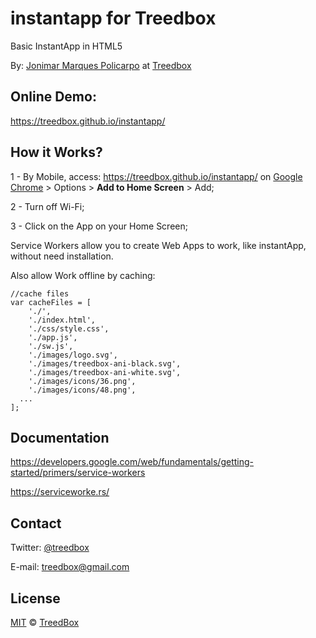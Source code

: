 # instantapp for Treedbox
Basic InstantApp in HTML5

By: [Jonimar Marques Policarpo](http://treedbox.com) at [Treedbox](http://treedbox.com)

## Online Demo:
https://treedbox.github.io/instantapp/

## How it Works?
1 - By Mobile, access: https://treedbox.github.io/instantapp/ on [Google Chrome](https://play.google.com/store/apps/details?id=com.android.chrome) > Options > **Add to Home Screen** > Add;

2 - Turn off Wi-Fi;

3 - Click on the App on your Home Screen;

Service Workers allow you to create Web Apps to work, like instantApp, without need installation.

Also allow Work offline by caching:
```
//cache files
var cacheFiles = [
	'./',
	'./index.html',
	'./css/style.css',
	'./app.js',
	'./sw.js',
	'./images/logo.svg',
	'./images/treedbox-ani-black.svg',
	'./images/treedbox-ani-white.svg',
	'./images/icons/36.png',
	'./images/icons/48.png',
  ...
];
```
## Documentation
https://developers.google.com/web/fundamentals/getting-started/primers/service-workers

https://serviceworke.rs/


## Contact
Twitter: [@treedbox](http://twitter.com/treedbox)

E-mail: [treedbox@gmail.com](mailto:treedbox@gmail.com)

## License
[MIT](LICENSE.md) © [TreedBox](https://github.com/treedbox)
